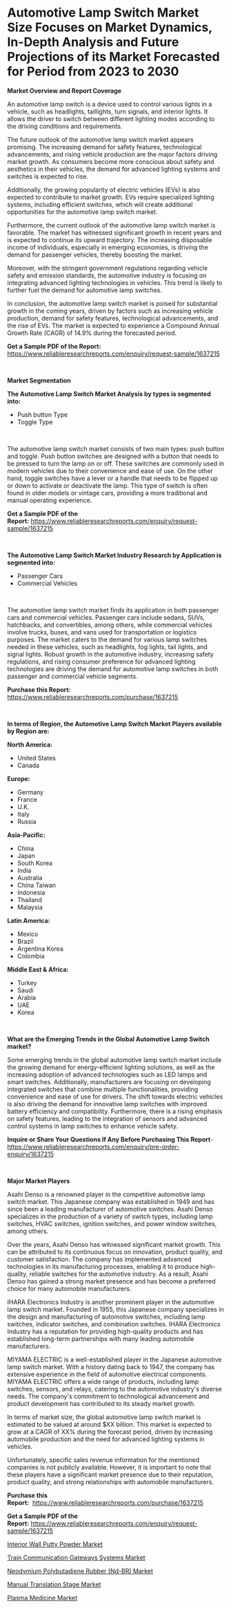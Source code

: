 <p><h1>Automotive Lamp Switch Market Size Focuses on Market Dynamics, In-Depth Analysis and Future Projections of its Market Forecasted for Period from 2023 to 2030</h1></p><p><strong>Market Overview and Report Coverage</strong></p>
<p><p>An automotive lamp switch is a device used to control various lights in a vehicle, such as headlights, taillights, turn signals, and interior lights. It allows the driver to switch between different lighting modes according to the driving conditions and requirements. </p><p>The future outlook of the automotive lamp switch market appears promising. The increasing demand for safety features, technological advancements, and rising vehicle production are the major factors driving market growth. As consumers become more conscious about safety and aesthetics in their vehicles, the demand for advanced lighting systems and switches is expected to rise.</p><p>Additionally, the growing popularity of electric vehicles (EVs) is also expected to contribute to market growth. EVs require specialized lighting systems, including efficient switches, which will create additional opportunities for the automotive lamp switch market.</p><p>Furthermore, the current outlook of the automotive lamp switch market is favorable. The market has witnessed significant growth in recent years and is expected to continue its upward trajectory. The increasing disposable income of individuals, especially in emerging economies, is driving the demand for passenger vehicles, thereby boosting the market.</p><p>Moreover, with the stringent government regulations regarding vehicle safety and emission standards, the automotive industry is focusing on integrating advanced lighting technologies in vehicles. This trend is likely to further fuel the demand for automotive lamp switches.</p><p>In conclusion, the automotive lamp switch market is poised for substantial growth in the coming years, driven by factors such as increasing vehicle production, demand for safety features, technological advancements, and the rise of EVs. The market is expected to experience a Compound Annual Growth Rate (CAGR) of 14.9% during the forecasted period.</p></p>
<p><strong>Get a Sample PDF of the Report:</strong> <a href="https://www.reliableresearchreports.com/enquiry/request-sample/1637215">https://www.reliableresearchreports.com/enquiry/request-sample/1637215</a></p>
<p>&nbsp;</p>
<p><strong>Market Segmentation</strong></p>
<p><strong>The Automotive Lamp Switch Market Analysis by types is segmented into:</strong></p>
<p><ul><li>Push button Type</li><li>Toggle Type</li></ul></p>
<p>&nbsp;</p>
<p><p>The automotive lamp switch market consists of two main types: push button and toggle. Push button switches are designed with a button that needs to be pressed to turn the lamp on or off. These switches are commonly used in modern vehicles due to their convenience and ease of use. On the other hand, toggle switches have a lever or a handle that needs to be flipped up or down to activate or deactivate the lamp. This type of switch is often found in older models or vintage cars, providing a more traditional and manual operating experience.</p></p>
<p><strong>Get a Sample PDF of the Report:</strong>&nbsp;<a href="https://www.reliableresearchreports.com/enquiry/request-sample/1637215">https://www.reliableresearchreports.com/enquiry/request-sample/1637215</a></p>
<p>&nbsp;</p>
<p><strong>The Automotive Lamp Switch Market Industry Research by Application is segmented into:</strong></p>
<p><ul><li>Passenger Cars</li><li>Commercial Vehicles</li></ul></p>
<p>&nbsp;</p>
<p><p>The automotive lamp switch market finds its application in both passenger cars and commercial vehicles. Passenger cars include sedans, SUVs, hatchbacks, and convertibles, among others, while commercial vehicles involve trucks, buses, and vans used for transportation or logistics purposes. The market caters to the demand for various lamp switches needed in these vehicles, such as headlights, fog lights, tail lights, and signal lights. Robust growth in the automotive industry, increasing safety regulations, and rising consumer preference for advanced lighting technologies are driving the demand for automotive lamp switches in both passenger and commercial vehicle segments.</p></p>
<p><strong>Purchase this Report:</strong>&nbsp; <a href="https://www.reliableresearchreports.com/purchase/1637215">https://www.reliableresearchreports.com/purchase/1637215</a></p>
<p>&nbsp;</p>
<p><strong>In terms of Region, the Automotive Lamp Switch Market Players available by Region are:</strong></p>
<p>
    <p> <strong> North America: </strong>
        <ul>
            <li>United States</li>
            <li>Canada</li>
        </ul>
        </p> 
    <p> <strong> Europe: </strong>
        <ul>
            <li>Germany</li>
            <li>France</li>
            <li>U.K.</li>
            <li>Italy</li>
            <li>Russia</li>
        </ul>
        </p> 
    <p> <strong> Asia-Pacific: </strong>
        <ul>
            <li>China</li>
            <li>Japan</li>
            <li>South Korea</li>
            <li>India</li>
            <li>Australia</li>
            <li>China Taiwan</li>
            <li>Indonesia</li>
            <li>Thailand</li>
            <li>Malaysia</li>
        </ul>
        </p> 
    <p> <strong> Latin America: </strong>
        <ul>
            <li>Mexico</li>
            <li>Brazil</li>
            <li>Argentina Korea</li>
            <li>Colombia</li>
        </ul>
        </p> 
    <p> <strong> Middle East & Africa: </strong>
        <ul>
            <li>Turkey</li>
            <li>Saudi</li>
            <li>Arabia</li>
            <li>UAE</li>
            <li>Korea</li>
        </ul>
    </p>
    </p>
<p>&nbsp;</p>
<p><strong>What are the Emerging Trends in the Global Automotive Lamp Switch market?</strong></p>
<p><p>Some emerging trends in the global automotive lamp switch market include the growing demand for energy-efficient lighting solutions, as well as the increasing adoption of advanced technologies such as LED lamps and smart switches. Additionally, manufacturers are focusing on developing integrated switches that combine multiple functionalities, providing convenience and ease of use for drivers. The shift towards electric vehicles is also driving the demand for innovative lamp switches with improved battery efficiency and compatibility. Furthermore, there is a rising emphasis on safety features, leading to the integration of sensors and advanced control systems in lamp switches to enhance vehicle safety.</p></p>
<p><strong>Inquire or Share Your Questions If Any Before Purchasing This Report</strong>- <a href="https://www.reliableresearchreports.com/enquiry/pre-order-enquiry/1637215">https://www.reliableresearchreports.com/enquiry/pre-order-enquiry/1637215</a></p>
<p>&nbsp;</p>
<p><strong>Major Market Players</strong></p>
<p><p>Asahi Denso is a renowned player in the competitive automotive lamp switch market. This Japanese company was established in 1949 and has since been a leading manufacturer of automotive switches. Asahi Denso specializes in the production of a variety of switch types, including lamp switches, HVAC switches, ignition switches, and power window switches, among others.</p><p>Over the years, Asahi Denso has witnessed significant market growth. This can be attributed to its continuous focus on innovation, product quality, and customer satisfaction. The company has implemented advanced technologies in its manufacturing processes, enabling it to produce high-quality, reliable switches for the automotive industry. As a result, Asahi Denso has gained a strong market presence and has become a preferred choice for many automobile manufacturers.</p><p>IHARA Electronics Industry is another prominent player in the automotive lamp switch market. Founded in 1955, this Japanese company specializes in the design and manufacturing of automotive switches, including lamp switches, indicator switches, and combination switches. IHARA Electronics Industry has a reputation for providing high-quality products and has established long-term partnerships with many leading automobile manufacturers.</p><p>MIYAMA ELECTRIC is a well-established player in the Japanese automotive lamp switch market. With a history dating back to 1947, the company has extensive experience in the field of automotive electrical components. MIYAMA ELECTRIC offers a wide range of products, including lamp switches, sensors, and relays, catering to the automotive industry's diverse needs. The company's commitment to technological advancement and product development has contributed to its steady market growth.</p><p>In terms of market size, the global automotive lamp switch market is estimated to be valued at around $XX billion. This market is expected to grow at a CAGR of XX% during the forecast period, driven by increasing automobile production and the need for advanced lighting systems in vehicles.</p><p>Unfortunately, specific sales revenue information for the mentioned companies is not publicly available. However, it is important to note that these players have a significant market presence due to their reputation, product quality, and strong relationships with automobile manufacturers.</p></p>
<p><strong>Purchase this Report:</strong>&nbsp;&nbsp;<a href="https://www.reliableresearchreports.com/purchase/1637215">https://www.reliableresearchreports.com/purchase/1637215</a></p>
<p></p>
<p><strong>Get a Sample PDF of the Report:</strong>&nbsp;<a href="https://www.reliableresearchreports.com/enquiry/request-sample/1637215">https://www.reliableresearchreports.com/enquiry/request-sample/1637215</a></p>
<p><p><a href="https://www.linkedin.com/pulse/interior-wall-putty-powder-market-size-growth-forecast-from-21gse/">Interior Wall Putty Powder Market</a></p><p><a href="https://www.linkedin.com/pulse/train-communication-gateways-systems-market-size-2023-li7ce/">Train Communication Gateways Systems Market</a></p><p><a href="https://www.linkedin.com/pulse/neodymium-polybutadiene-rubber-nd-br-market-research-report-jqtle/">Neodymium Polybutadiene Rubber (Nd-BR) Market</a></p><p><a href="https://medium.com/@fire.honor.safe/manual-translation-stage-market-size-growth-forecast-2023-2030-aef4b02849cb">Manual Translation Stage Market</a></p><p><a href="https://medium.com/@emilywest91/plasma-medicine-market-size-cagr-trends-2024-2030-6ffde5b8ad86">Plasma Medicine Market</a></p></p>